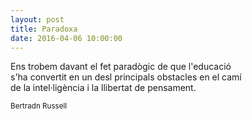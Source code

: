 ```yaml
---
layout: post
title: Paradoxa
date: 2016-04-06 10:00:00
---
```


Ens trobem davant el fet paradògic de que l'educació<br />
s'ha convertit en un desl principals obstacles en el camí<br />
de la intel·ligència i la llibertat de pensament.<br />

<small>Bertradn Russell</small>

